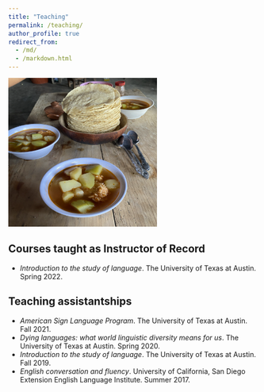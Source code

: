 ```yaml
---
title: "Teaching"
permalink: /teaching/
author_profile: true
redirect_from: 
  - /md/
  - /markdown.html
---
```

<img src="/images/Z_Food.png" width = "300" height = "300">

## Courses taught as Instructor of Record
* _Introduction to the study of language_. The University of Texas at Austin. Spring 2022.

## Teaching assistantships
* _American Sign Language Program_. The University of Texas at Austin. Fall 2021.
* _Dying languages: what world linguistic diversity means for us_. The University of Texas at Austin. Spring 2020.
* _Introduction to the study of language_. The University of Texas at Austin. Fall 2019.
* _English conversation and fluency_. University of California, San Diego Extension English Language                     Institute. Summer 2017.



